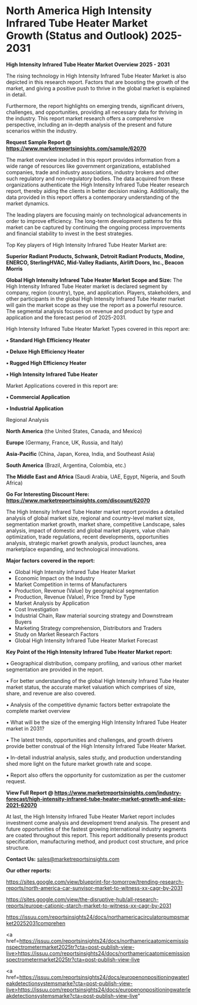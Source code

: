 # North America High Intensity Infrared Tube Heater Market Growth (Status and Outlook) 2025-2031

<Strong> High Intensity Infrared Tube Heater Market Overview 2025 - 2031</strong>

The rising technology in High Intensity Infrared Tube Heater Market is also depicted in this research report. Factors that are boosting the growth of the market, and giving a positive push to thrive in the global market is explained in detail.

Furthermore, the report highlights on emerging trends, significant drivers, challenges, and opportunities, providing all necessary data for thriving in the industry. This report market research offers a comprehensive perspective, including an in-depth analysis of the present and future scenarios within the industry.

<strong>Request Sample Report @ <a href=https://www.marketreportsinsights.com/sample/62070>https://www.marketreportsinsights.com/sample/62070</a></strong>

The market overview included in this report provides information from a wide range of resources like government organizations, established companies, trade and industry associations, industry brokers and other such regulatory and non-regulatory bodies. The data acquired from these organizations authenticate the High Intensity Infrared Tube Heater research report, thereby aiding the clients in better decision making. Additionally, the data provided in this report offers a contemporary understanding of the market dynamics.

The leading players are focusing mainly on technological advancements in order to improve efficiency. The long-term development patterns for this market can be captured by continuing the ongoing process improvements and financial stability to invest in the best strategies.

Top Key players of High Intensity Infrared Tube Heater Market are:

<strong>Superior Radiant Products, Schwank, Detroit Radiant Products, Modine, ENERCO, SterlingHVAC, Mid-Valley Radiants, Airlift Doors, Inc., Beacon Morris</strong>

<strong><b>Global High Intensity Infrared Tube Heater Market Scope and Size:</b></strong>
The High Intensity Infrared Tube Heater market is declared segment by company, region (country), type, and application. Players, stakeholders, and other participants in the global High Intensity Infrared Tube Heater market will gain the market scope as they use the report as a powerful resource. The segmental analysis focuses on revenue and product by type and application and the forecast period of 2025-2031.

High Intensity Infrared Tube Heater Market Types covered in this report are:

<strong>• Standard High Efficiency Heater

• Deluxe High Efficiency Heater

• Rugged High Efficiency Heater

• High Intensity Infrared Tube Heater</strong>

Market Applications covered in this report are:

<strong>• Commercial Application

• Industrial Application</strong> 

Regional Analysis

<strong>North America</strong> (the United States, Canada, and Mexico)

<strong>Europe</strong> (Germany, France, UK, Russia, and Italy)

<strong>Asia-Pacific</strong> (China, Japan, Korea, India, and Southeast Asia)

<strong>South America</strong> (Brazil, Argentina, Colombia, etc.)

<strong>The Middle East and Africa</strong> (Saudi Arabia, UAE, Egypt, Nigeria, and South Africa)

<strong>Go For Interesting Discount Here: <a href=https://www.marketreportsinsights.com/discount/62070>https://www.marketreportsinsights.com/discount/62070</a></strong>

The High Intensity Infrared Tube Heater market report provides a detailed analysis of global market size, regional and country-level market size, segmentation market growth, market share, competitive Landscape, sales analysis, impact of domestic and global market players, value chain optimization, trade regulations, recent developments, opportunities analysis, strategic market growth analysis, product launches, area marketplace expanding, and technological innovations.

<strong><b>Major factors covered in the report:</b></strong>
<ul>
  <li>Global High Intensity Infrared Tube Heater Market </li>
  <li>Economic Impact on the Industry</li>
  <li>Market Competition in terms of Manufacturers</li>
  <li>Production, Revenue (Value) by geographical segmentation</li>
  <li>Production, Revenue (Value), Price Trend by Type</li>
  <li>Market Analysis by Application</li>
  <li>Cost Investigation</li>
  <li>Industrial Chain, Raw material sourcing strategy and Downstream Buyers</li>
  <li>Marketing Strategy comprehension, Distributors and Traders</li>
  <li>Study on Market Research Factors</li>
  <li>Global High Intensity Infrared Tube Heater Market Forecast</li>
</ul>

<strong><b>Key Point of the High Intensity Infrared Tube Heater Market report:</b></strong>

• Geographical distribution, company profiling, and various other market segmentation are provided in the report.

• For better understanding of the global High Intensity Infrared Tube Heater market status, the accurate market valuation which comprises of size, share, and revenue are also covered.

• Analysis of the competitive dynamic factors better extrapolate the complete market overview

• What will be the size of the emerging High Intensity Infrared Tube Heater market in 2031?

• The latest trends, opportunities and challenges, and growth drivers provide better construal of the High Intensity Infrared Tube Heater Market.

• In-detail industrial analysis, sales study, and production understanding shed more light on the future market growth rate and scope.

• Report also offers the opportunity for customization as per the customer request.

<strong><b>View Full Report @ <a href=https://www.marketreportsinsights.com/industry-forecast/high-intensity-infrared-tube-heater-market-growth-and-size-2021-62070>https://www.marketreportsinsights.com/industry-forecast/high-intensity-infrared-tube-heater-market-growth-and-size-2021-62070</a></b></strong>


At last, the High Intensity Infrared Tube Heater Market report includes investment come analysis and development trend analysis. The present and future opportunities of the fastest growing international industry segments are coated throughout this report. This report additionally presents product specification, manufacturing method, and product cost structure, and price structure.

<strong>Contact Us:</strong>
sales@marketreportsinsights.com

<strong>Our other reports:</strong>

<a href=https://sites.google.com/view/blueprint-for-tomorrow/trending-research-reports/north-america-car-sunvisor-market-to-witness-xx-cagr-by-2031>https://sites.google.com/view/blueprint-for-tomorrow/trending-research-reports/north-america-car-sunvisor-market-to-witness-xx-cagr-by-2031</a>

<a href=https://sites.google.com/view/the-disruptive-hub/all-research-reports/europe-cationic-starch-market-to-witness-xx-cagr-by-2031>https://sites.google.com/view/the-disruptive-hub/all-research-reports/europe-cationic-starch-market-to-witness-xx-cagr-by-2031</a>

<a href=https://issuu.com/reportsinsights24/docs/northamericacirculatorpumpsmarket20252031comprehen>https://issuu.com/reportsinsights24/docs/northamericacirculatorpumpsmarket20252031comprehen</a>

<a href=https://issuu.com/reportsinsights24/docs/northamericaatomicemissionspectrometermarket2025tr?cta=post-publish-view-live>https://issuu.com/reportsinsights24/docs/northamericaatomicemissionspectrometermarket2025tr?cta=post-publish-view-live</a>

<a href=https://issuu.com/reportsinsights24/docs/europenonpositioningwaterleakdetectionsystemsmarke?cta=post-publish-view-live>https://issuu.com/reportsinsights24/docs/europenonpositioningwaterleakdetectionsystemsmarke?cta=post-publish-view-live</a>"
